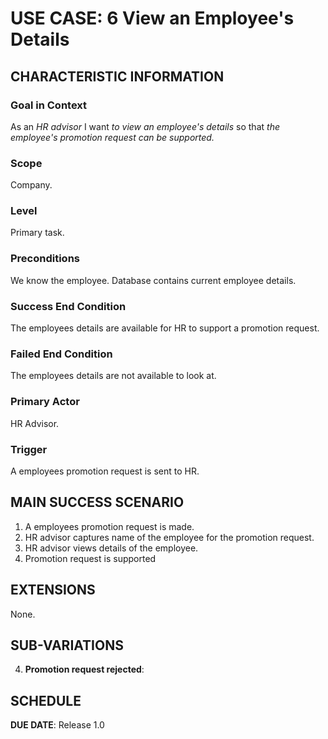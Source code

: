 # USE CASE: 6 View an Employee's Details

## CHARACTERISTIC INFORMATION

### Goal in Context

As an *HR advisor* I want *to view an employee's details* so that *the employee's promotion request can be supported.*

### Scope

Company.

### Level

Primary task.

### Preconditions

We know the employee. Database contains current employee details.

### Success End Condition

The employees details are available for HR to support a promotion request.

### Failed End Condition

The employees details are not available to look at.

### Primary Actor

HR Advisor.

### Trigger

A employees promotion request is sent to HR.

## MAIN SUCCESS SCENARIO

1. A employees promotion request is made.
2. HR advisor captures name of the employee for the promotion request.
3. HR advisor views details of the employee.
4. Promotion request is supported

## EXTENSIONS

None.

## SUB-VARIATIONS

4. **Promotion request rejected**:

## SCHEDULE

**DUE DATE**: Release 1.0
